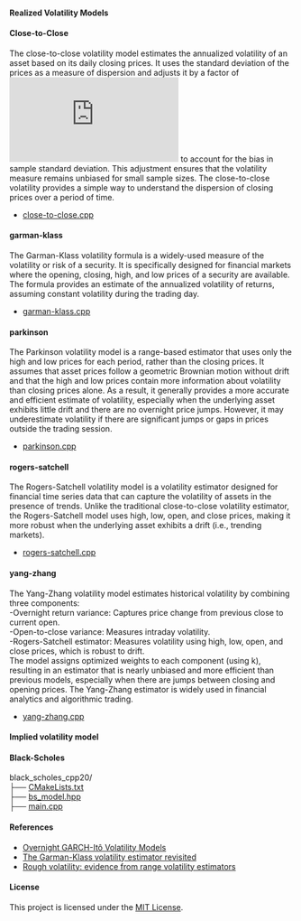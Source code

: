 #### Realized Volatility Models
#### Close-to-Close  
The close-to-close volatility model estimates the annualized volatility of an asset based on its daily closing prices. It uses the standard deviation of the prices as a measure of dispersion and adjusts it by a factor of ![Equation](https://latex.codecogs.com/png.latex?%5Csqrt%7B%5Cfrac%7Bn%7D%7Bn-1%7D%7D) to account for the bias in sample standard deviation. This adjustment ensures that the volatility measure remains unbiased for small sample sizes. The close-to-close volatility provides a simple way to understand the dispersion of closing prices over a period of time.

- [close-to-close.cpp](https://github.com/manuelmusngi/derivatives-modeling/blob/main/realized-volatility-models/close-to-close.cpp)

#### garman-klass  
The Garman-Klass volatility formula is a widely-used measure of the volatility or risk of a security. It is specifically designed for financial markets where the opening, closing, high, and low prices of a security are available. The formula provides an estimate of the annualized volatility of returns, assuming constant volatility during the trading day.
- [garman-klass.cpp](https://github.com/manuelmusngi/derivatives-modeling/blob/main/realized-volatility-models/garman-klass.cpp)
  
#### parkinson  
The Parkinson volatility model is a range-based estimator that uses only the high and low prices for each period, rather than the closing prices. It assumes that asset prices follow a geometric Brownian motion without drift and that the high and low prices contain more information about volatility than closing prices alone. As a result, it generally provides a more accurate and efficient estimate of volatility, especially when the underlying asset exhibits little drift and there are no overnight price jumps. However, it may underestimate volatility if there are significant jumps or gaps in prices outside the trading session.
- [parkinson.cpp](https://github.com/manuelmusngi/derivatives-modeling/blob/main/realized-volatility-models/parkinson.cpp)
  
 #### rogers-satchell 
 The Rogers-Satchell volatility model is a volatility estimator designed for financial time series data that can capture the volatility of assets in the presence of trends. Unlike the traditional close-to-close volatility estimator, the Rogers-Satchell model uses high, low, open, and close prices, making it more robust when the underlying asset exhibits a drift (i.e., trending markets).
- [rogers-satchell.cpp](https://github.com/manuelmusngi/derivatives-modeling/blob/main/realized-volatility-models/rogers-satchell.cpp)
  
#### yang-zhang  
The Yang-Zhang volatility model estimates historical volatility by combining three components:\
-Overnight return variance: Captures price change from previous close to current open.\
-Open-to-close variance: Measures intraday volatility.\
-Rogers-Satchell estimator: Measures volatility using high, low, open, and close prices, which is robust to drift.\
The model assigns optimized weights to each component (using k), resulting in an estimator that is nearly unbiased and more efficient than previous models, especially when there are jumps between closing and opening prices. The Yang-Zhang estimator is widely used in financial analytics and algorithmic trading.
- [yang-zhang.cpp](https://github.com/manuelmusngi/derivatives-modeling/blob/main/realized-volatility-models/yang-zhang.cpp)

#### Implied volatility model

#### Black-Scholes
black_scholes_cpp20/\
├── [CMakeLists.txt](https://github.com/manuelmusngi/derivatives_models_for_options/blob/main/directory_structure/CMakeLists.txt )\
├── [bs_model.hpp](https://github.com/manuelmusngi/derivatives_models_for_options/blob/main/directory_structure/bs_model.hpp)\
├── [main.cpp](https://github.com/manuelmusngi/derivatives_models_for_options/blob/main/directory_structure/main.cpp)
    
#### References
- [Overnight GARCH-Itô Volatility Models](https://arxiv.org/abs/2102.13467)
- [The Garman-Klass volatility estimator revisited](https://arxiv.org/abs/0807.3492)
- [Rough volatility: evidence from range volatility estimators](https://arxiv.org/abs/2312.01426)
       
#### License
This project is licensed under the [MIT License](https://github.com/manuelmusngi/regime_switching_models/edit/main/LICENSE).
